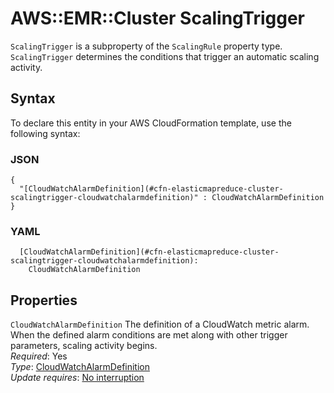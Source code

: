 # AWS::EMR::Cluster ScalingTrigger<a name="aws-properties-elasticmapreduce-cluster-scalingtrigger"></a>

`ScalingTrigger` is a subproperty of the `ScalingRule` property type\. `ScalingTrigger` determines the conditions that trigger an automatic scaling activity\.

## Syntax<a name="aws-properties-elasticmapreduce-cluster-scalingtrigger-syntax"></a>

To declare this entity in your AWS CloudFormation template, use the following syntax:

### JSON<a name="aws-properties-elasticmapreduce-cluster-scalingtrigger-syntax.json"></a>

```
{
  "[CloudWatchAlarmDefinition](#cfn-elasticmapreduce-cluster-scalingtrigger-cloudwatchalarmdefinition)" : CloudWatchAlarmDefinition
}
```

### YAML<a name="aws-properties-elasticmapreduce-cluster-scalingtrigger-syntax.yaml"></a>

```
  [CloudWatchAlarmDefinition](#cfn-elasticmapreduce-cluster-scalingtrigger-cloudwatchalarmdefinition):
    CloudWatchAlarmDefinition
```

## Properties<a name="aws-properties-elasticmapreduce-cluster-scalingtrigger-properties"></a>

`CloudWatchAlarmDefinition` <a name="cfn-elasticmapreduce-cluster-scalingtrigger-cloudwatchalarmdefinition"></a>
The definition of a CloudWatch metric alarm\. When the defined alarm conditions are met along with other trigger parameters, scaling activity begins\.  
_Required_: Yes  
_Type_: [CloudWatchAlarmDefinition](aws-properties-elasticmapreduce-cluster-cloudwatchalarmdefinition.md)  
_Update requires_: [No interruption](https://docs.aws.amazon.com/AWSCloudFormation/latest/UserGuide/using-cfn-updating-stacks-update-behaviors.html#update-no-interrupt)
